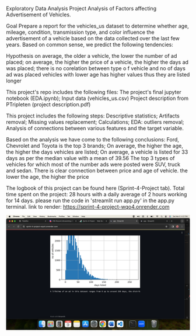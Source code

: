 Exploratory Data Analysis Project
Analysis of Factors affecting Advertisement of Vehicles.

Goal
Prepare a report for the vehicles_us dataset to determine whether age, mileage, condition, transmission type, and color influence the advertisement of a vehicle based on the data collected over the last few years.
Based on common sense, we predict the following tendencies:

Hypothesis
on average, the older a vehicle, the lower the number of ad placed;
on average, the higher the price of a vehicle, the higher the days ad was placed;
there is no corelation  between type o f vehicle and no of days ad was placed
vehicles with lower age has higher values thus they are listed longer

This project's repo includes the following files:
The project's final jupyter notebook (EDA.ipynb);
Input data (vehicles_us.csv)
Project description from PTripleten (project description.pdf)

This project includes the following steps:
Descriptive statistics;
Artifacts removal;
Missing values replacement;
Calculations;
EDA: outliers removal;
Analysis of connections between various features and the target variable.

Based on the analysis we have come to the following conclusions:
Ford, Chevrolet and Toyota is the top 3 brands;
On average, the higher the age, the higher the days vehicles are listed;
On average, a vehicle is listed for 33 days as per the median value with a mean of 39.56
The top 3 types of vehicles for which most of the number ads were posted were SUV, truck and sedan.
There is clear connection between price and age of vehicle. the lower the age, the higher the price

The logbook of this project can be found here (Sprint-4-Project tab).
Total time spent on the project: 28 hours with a daily average of 2 hours working for 14 days.
please run the code in 'streamlit run app.py' in the app.py terminal.
link to render: https://sprint-4-project-wqo4.onrender.com

![alt text](image-1.png)